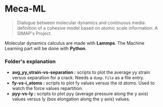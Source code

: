 # Meca-ML 

> Dialogue between molecular dynamics and continuous media: definition of a cohesive model based on atomic scale information. A SIMAP's Project. 

Molecular dynamics calculus are made with **Lammps**.
The Machine Learning part will be done with **Python**. 

### Folder's explanation

- **avg_yy_strain-vs-separation :** scripts to plot the average yy strain versus separation for a crack. Needs a `dump.file` as a file entry. 
- **fy-vs-i_atoms :** scripts to plot fy values versus the id atoms. Used to watch the force values repartition. 
- **pyy-vs-ly :** scripts to plot pyy (average pressure along the y axis) values versus ly (box elongation along the y axis) values.